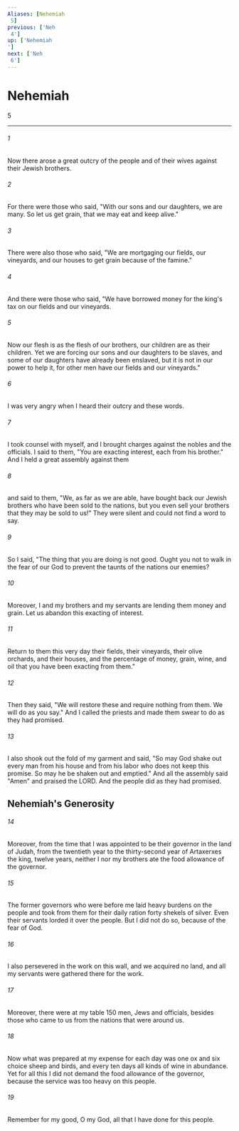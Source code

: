 ```yaml
---
Aliases: [Nehemiah 5]
previous: ['Neh 4']
up: ['Nehemiah']
next: ['Neh 6']
---
```

# Nehemiah 5

***
 

###### 1 
Now there arose a great outcry of the people and of their wives against their Jewish brothers.  

###### 2 
For there were those who said, "With our sons and our daughters, we are many. So let us get grain, that we may eat and keep alive."  

###### 3 
There were also those who said, "We are mortgaging our fields, our vineyards, and our houses to get grain because of the famine."  

###### 4 
And there were those who said, "We have borrowed money for the king's tax on our fields and our vineyards.  

###### 5 
Now our flesh is as the flesh of our brothers, our children are as their children. Yet we are forcing our sons and our daughters to be slaves, and some of our daughters have already been enslaved, but it is not in our power to help it, for other men have our fields and our vineyards."  

###### 6 
I was very angry when I heard their outcry and these words.  

###### 7 
I took counsel with myself, and I brought charges against the nobles and the officials. I said to them, "You are exacting interest, each from his brother." And I held a great assembly against them  

###### 8 
and said to them, "We, as far as we are able, have bought back our Jewish brothers who have been sold to the nations, but you even sell your brothers that they may be sold to us!" They were silent and could not find a word to say.  

###### 9 
So I said, "The thing that you are doing is not good. Ought you not to walk in the fear of our God to prevent the taunts of the nations our enemies?  

###### 10 
Moreover, I and my brothers and my servants are lending them money and grain. Let us abandon this exacting of interest.  

###### 11 
Return to them this very day their fields, their vineyards, their olive orchards, and their houses, and the percentage of money, grain, wine, and oil that you have been exacting from them."  

###### 12 
Then they said, "We will restore these and require nothing from them. We will do as you say." And I called the priests and made them swear to do as they had promised.  

###### 13 
I also shook out the fold of my garment and said, "So may God shake out every man from his house and from his labor who does not keep this promise. So may he be shaken out and emptied." And all the assembly said "Amen" and praised the LORD. And the people did as they had promised.  ## Nehemiah's Generosity  

###### 14 
Moreover, from the time that I was appointed to be their governor in the land of Judah, from the twentieth year to the thirty-second year of Artaxerxes the king, twelve years, neither I nor my brothers ate the food allowance of the governor.  

###### 15 
The former governors who were before me laid heavy burdens on the people and took from them for their daily ration forty shekels of silver. Even their servants lorded it over the people. But I did not do so, because of the fear of God.  

###### 16 
I also persevered in the work on this wall, and we acquired no land, and all my servants were gathered there for the work.  

###### 17 
Moreover, there were at my table 150 men, Jews and officials, besides those who came to us from the nations that were around us.  

###### 18 
Now what was prepared at my expense for each day was one ox and six choice sheep and birds, and every ten days all kinds of wine in abundance. Yet for all this I did not demand the food allowance of the governor, because the service was too heavy on this people.  

###### 19 
Remember for my good, O my God, all that I have done for this people.
